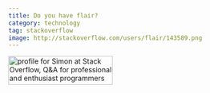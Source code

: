 ```yaml
---
title: Do you have flair?
category: technology
tag: stackoverflow
image: http://stackoverflow.com/users/flair/143589.png
---
```

<a href="http://stackoverflow.com/users/143589/simon">
<img src="http://stackoverflow.com/users/flair/143589.png" width="208" height="58" alt="profile for Simon at Stack Overflow, Q&amp;A for professional and enthusiast programmers" title="profile for Simon at Stack Overflow, Q&amp;A for professional and enthusiast programmers">
</a>
